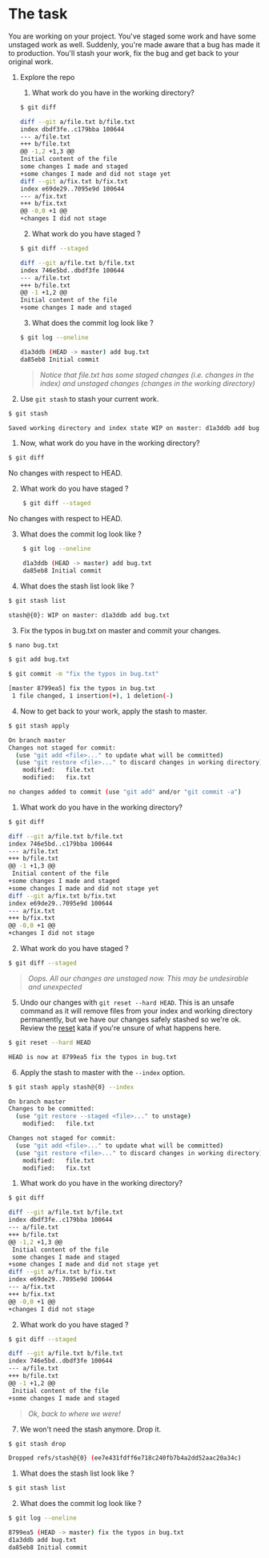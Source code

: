 # The task

You are working on your project. You've staged some work and have some unstaged work as well.
Suddenly, you're made aware that a bug has made it to production. You'll stash your work, fix the bug and get back to your original work.

1. Explore the repo
   1. What work do you have in the working directory?

    ```bash
    $ git diff

    diff --git a/file.txt b/file.txt
    index dbdf3fe..c179bba 100644
    --- a/file.txt
    +++ b/file.txt
    @@ -1,2 +1,3 @@
    Initial content of the file
    some changes I made and staged
    +some changes I made and did not stage yet
    diff --git a/fix.txt b/fix.txt
    index e69de29..7095e9d 100644
    --- a/fix.txt
    +++ b/fix.txt
    @@ -0,0 +1 @@
    +changes I did not stage
    ```

   2. What work do you have staged ?

    ```bash
    $ git diff --staged

    diff --git a/file.txt b/file.txt
    index 746e5bd..dbdf3fe 100644
    --- a/file.txt
    +++ b/file.txt
    @@ -1 +1,2 @@
    Initial content of the file
    +some changes I made and staged
    ```

   3. What does the commit log look like ?

    ```bash
    $ git log --oneline

    d1a3ddb (HEAD -> master) add bug.txt
    da85eb8 Initial commit
    ```

   >*Notice that file.txt has some staged changes (i.e. changes in the index) and unstaged changes (changes in the working directory)*
2. Use `git stash` to stash your current work.

```bash
$ git stash

Saved working directory and index state WIP on master: d1a3ddb add bug.txt
```

   1. Now, what work do you have in the working directory?
   
   ```bash
   $ git diff
   ```

   No changes with respect to HEAD.
   
   2. What work do you have staged ?

```bash
    $ git diff --staged
```

   No changes with respect to HEAD.

   3. What does the commit log look like ?

```bash
    $ git log --oneline

    d1a3ddb (HEAD -> master) add bug.txt
    da85eb8 Initial commit
```

   4. What does the stash list look like ?

```bash
$ git stash list

stash@{0}: WIP on master: d1a3ddb add bug.txt
```

3. Fix the typos in bug.txt on master and commit your changes.

```bash
$ nano bug.txt

$ git add bug.txt

$ git commit -m "fix the typos in bug.txt"

[master 8799ea5] fix the typos in bug.txt
 1 file changed, 1 insertion(+), 1 deletion(-)
```

4. Now to get back to your work, apply the stash to master.

```bash
$ git stash apply

On branch master
Changes not staged for commit:
  (use "git add <file>..." to update what will be committed)
  (use "git restore <file>..." to discard changes in working directory)
	modified:   file.txt
	modified:   fix.txt

no changes added to commit (use "git add" and/or "git commit -a")
```

   1. What work do you have in the working directory?

```bash
$ git diff

diff --git a/file.txt b/file.txt
index 746e5bd..c179bba 100644
--- a/file.txt
+++ b/file.txt
@@ -1 +1,3 @@
 Initial content of the file
+some changes I made and staged
+some changes I made and did not stage yet
diff --git a/fix.txt b/fix.txt
index e69de29..7095e9d 100644
--- a/fix.txt
+++ b/fix.txt
@@ -0,0 +1 @@
+changes I did not stage
```

   2. What work do you have staged ?

```bash
$ git diff --staged
```

   >*Oops. All our changes are unstaged now. This may be undesirable and unexpected*
5. Undo our changes with `git reset --hard HEAD`. This is an unsafe command as it will remove files from your index and working directory permanently, but we have our changes safely stashed so we're ok. Review the [reset](reset/README.md) kata if you're unsure of what happens here.

```bash
$ git reset --hard HEAD

HEAD is now at 8799ea5 fix the typos in bug.txt
```

6. Apply the stash to master with the `--index` option.

```bash
$ git stash apply stash@{0} --index

On branch master
Changes to be committed:
  (use "git restore --staged <file>..." to unstage)
	modified:   file.txt

Changes not staged for commit:
  (use "git add <file>..." to update what will be committed)
  (use "git restore <file>..." to discard changes in working directory)
	modified:   file.txt
	modified:   fix.txt
```

   1. What work do you have in the working directory?

```bash
$ git diff

diff --git a/file.txt b/file.txt
index dbdf3fe..c179bba 100644
--- a/file.txt
+++ b/file.txt
@@ -1,2 +1,3 @@
 Initial content of the file
 some changes I made and staged
+some changes I made and did not stage yet
diff --git a/fix.txt b/fix.txt
index e69de29..7095e9d 100644
--- a/fix.txt
+++ b/fix.txt
@@ -0,0 +1 @@
+changes I did not stage
```

   2. What work do you have staged ?

```bash
$ git diff --staged

diff --git a/file.txt b/file.txt
index 746e5bd..dbdf3fe 100644
--- a/file.txt
+++ b/file.txt
@@ -1 +1,2 @@
 Initial content of the file
+some changes I made and staged
```

   >*Ok, back to where we were!*
7. We won't need the stash anymore. Drop it.

```bash
$ git stash drop

Dropped refs/stash@{0} (ee7e431fdff6e718c240fb7b4a2dd52aac20a34c)
```

   1. What does the stash list look like ?

```bash
$ git stash list
```

   2. What does the commit log look like ?

```bash
$ git log --oneline 

8799ea5 (HEAD -> master) fix the typos in bug.txt
d1a3ddb add bug.txt
da85eb8 Initial commit
```
